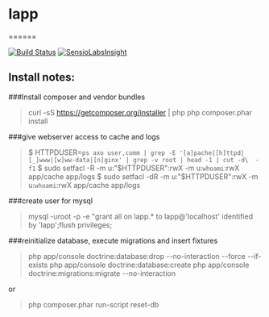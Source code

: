 # lapp
======

[![Build Status](https://travis-ci.org/pueppiblue/lapp.svg?branch=master)](https://travis-ci.org/pueppiblue/lapp)   [![SensioLabsInsight](https://insight.sensiolabs.com/projects/beff7846-286f-405f-8326-4a504e284b49/small.png)](https://insight.sensiolabs.com/projects/beff7846-286f-405f-8326-4a504e284b49)


Install notes:
--------------
###Install composer and vendor bundles
>curl -sS https://getcomposer.org/installer | php
>php composer.phar install

###give webserver access to cache and logs
>$ HTTPDUSER=`ps axo user,comm | grep -E '[a]pache|[h]ttpd|[_]www|[w]ww-data|[n]ginx' | grep -v root | head -1 | cut -d\  -f1`
>$ sudo setfacl -R -m u:"$HTTPDUSER":rwX -m u:`whoami`:rwX app/cache app/logs
>$ sudo setfacl -dR -m u:"$HTTPDUSER":rwX -m u:`whoami`:rwX app/cache app/logs

###create user for mysql
>mysql -uroot  -p -e "grant all on lapp.* to lapp@'localhost' identified by 'lapp';flush privileges;

###reinitialize database, execute migrations and insert fixtures
>php app/console doctrine:database:drop --no-interaction --force --if-exists
>php app/console doctrine:database:create
>php app/console doctrine:migrations:migrate --no-interaction

or 

>php composer.phar run-script reset-db

